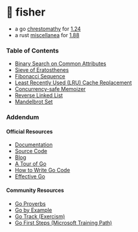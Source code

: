 # 🎣 fisher
 - a go [chrestomathy](https://en.wiktionary.org/wiki/chrestomathy) for [1.24](https://go.dev/dl/)
 - a rust [miscellanea](https://en.wiktionary.org/wiki/miscellanea) for [1.88](https://forge.rust-lang.org/infra/other-installation-methods.html#standalone-installer)

### Table of Contents

- [Binary Search on Common Attributes](modules/binsrch/)
- [Sieve of Eratosthenes](modules/esieve/)
- [Fibonacci Sequence](modules/fibseq/)
- [Least Recently Used (LRU) Cache Replacement](modules/lrucache/)
- [Concurrency-safe Memoizer](modules/memo)
- [Reverse Linked List](modules/lstrev/)
- [Mandelbrot Set](modules/mndlbrot/)

### Addendum

#### Official Resources
- [Documentation](https://go.dev/doc/)
- [Source Code](https://github.com/golang/go#the-go-programming-language)
- [Blog](https://go.dev/blog/)
- [A Tour of Go](https://go.dev/tour/list)
- [How to Write Go Code](https://go.dev/doc/code)
- [Effective Go](https://go.dev/doc/effective_go)

#### Community Resources
- [Go Proverbs](https://go-proverbs.github.io/)
- [Go by Example](https://gobyexample.com/)
- [Go Track (Exercism)](https://exercism.org/tracks/go)
- [Go First Steps (Microsoft Training Path)](https://learn.microsoft.com/en-us/training/paths/go-first-steps/)

